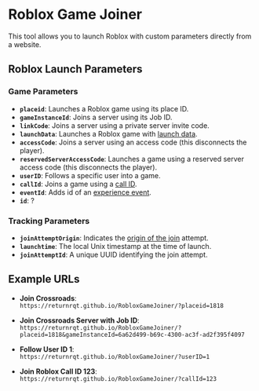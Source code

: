 # Roblox Game Joiner

This tool allows you to launch Roblox with custom parameters directly from a website.

## Roblox Launch Parameters

### Game Parameters
- **`placeid`**: Launches a Roblox game using its place ID.
- **`gameInstanceId`**: Joins a server using its Job ID.
- **`linkCode`**: Joins a server using a private server invite code.
- **`launchData`**: Launches a Roblox game with [launch data](https://devforum.roblox.com/t/developer-deeplinking-beta/1904069).
- **`accessCode`**: Joins a server using an access code (this disconnects the player).
- **`reservedServerAccessCode`**: Launches a game using a reserved server access code (this disconnects the player).
- **`userID`**: Follows a specific user into a game.
- **`callId`**: Joins a game using a [call ID](https://devforum.roblox.com/t/the-future-of-immersive-communication-on-roblox/2701137).
- **`eventId`**: Adds id of an [experience event](https://create.roblox.com/docs/production/promotion/experience-events).
- **`id`**: ?

### Tracking Parameters
- **`joinAttemptOrigin`**: Indicates the [origin of the join](https://gist.github.com/returnnrqt/c524cd4f93062ee90df8c5b2604133d4) attempt.
- **`launchtime`**: The local Unix timestamp at the time of launch.
- **`joinAttemptId`**: A unique UUID identifying the join attempt.

## Example URLs
- **Join Crossroads**:  
  `https://returnrqt.github.io/RobloxGameJoiner/?placeid=1818`
  
- **Join Crossroads Server with Job ID**:  
  `https://returnrqt.github.io/RobloxGameJoiner/?placeid=1818&gameInstanceId=6a62d499-b69c-4300-ac3f-ad2f395f4097`
  
- **Follow User ID 1**:  
  `https://returnrqt.github.io/RobloxGameJoiner/?userID=1`
  
- **Join Roblox Call ID 123**:  
  `https://returnrqt.github.io/RobloxGameJoiner/?callId=123`

